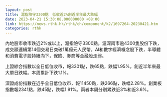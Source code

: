 ```yaml
---
layout: post
title: 滬指險守3300點　低收近2%創近半年最大跌幅
date: 2023-04-21 15:30:08.000000000 +08:00
link: https://news.rthk.hk/rthk/ch/component/k2/1697264-20230421.htm
categories: rthk
---
```


內地股市收市跌近2%或以上，滬指險守3300點。滬深兩市逾4300隻股份下跌，成交額連續第14個交易日突破1萬億元人民幣。AI和數字經濟概念股下跌，半導體和消費電子股持續向下，保險、券商等金融股走弱。

上證綜合指數以全日低位收市，報3301點，跌65點，跌幅1.95%，創近半年來最大單日跌幅。本周累計下跌1.1%。

深證成份指數在近乎全日低位收市，報11450點，跌266點，跌幅2.28%。創業板指數報2341點，跌45點，跌幅1.91%。兩者本周分別累跌近3%和近3.6%。
